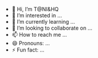 - 👋 Hi, I’m T@NI&HQ
- 👀 I’m interested in ...
- 🌱 I’m currently learning ...
- 💞️ I’m looking to collaborate on ...
- 📫 How to reach me ...
- 😄 Pronouns: ...
- ⚡ Fun fact: ...

<!---
Tanishq-Btech/Tanishq-Btech is a ✨ special ✨ repository because its `README.md` (this file) appears on your GitHub profile.
You can click the Preview link to take a look at your changes.
--->

